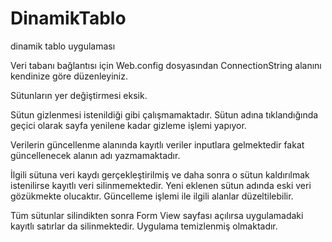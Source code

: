 # DinamikTablo
dinamik tablo uygulaması

Veri tabanı bağlantısı için Web.config dosyasından ConnectionString alanını kendinize göre düzenleyiniz.

Sütunların yer değiştirmesi eksik.

Sütun gizlenmesi istenildiği gibi çalışmamaktadır. Sütun adına tıklandığında geçici olarak sayfa yenilene kadar gizleme işlemi yapıyor.

Verilerin güncellenme alanında kayıtlı veriler inputlara gelmektedir fakat güncellenecek alanın adı yazmamaktadır.

İlgili sütuna veri kaydı gerçekleştirilmiş ve daha sonra o sütun kaldırılmak istenilirse kayıtlı veri silinmemektedir. Yeni eklenen sütun adında eski veri gözükmekte olucaktır. Güncelleme işlemi ile ilgili alanlar düzeltilebilir.

Tüm sütunlar silindikten sonra Form View sayfası açılırsa uygulamadaki kayıtlı satırlar da silinmektedir. Uygulama temizlenmiş olmaktadır.
